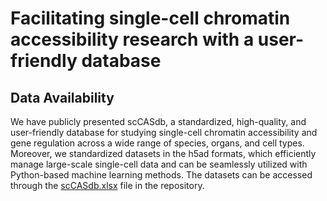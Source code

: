 # Facilitating single-cell chromatin accessibility research with a user-friendly database

## Data Availability
We have publicly presented scCASdb, a standardized, high-quality, and user-friendly database for studying single-cell chromatin accessibility and gene regulation across a wide range of species, organs, and cell types. Moreover, we standardized datasets in the h5ad formats, which efficiently manage large-scale single-cell data and can be seamlessly utilized with Python-based machine learning methods. The datasets can be accessed through the [scCASdb.xlsx](https://github.com/PrinceHuahy/test_scCASdb/scCASdb.xlsx) file in the repository.
